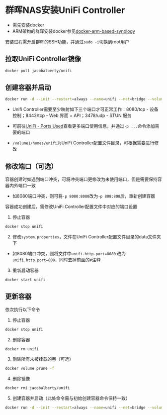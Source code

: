 # 群晖NAS安装UniFi Controller
* 需先安装docker
* ARM架构的群晖安装docker参见[docker-arm-based-synology](https://github.com/412999826/docker-arm-based-synology)

安装过程需开启群晖的SSH功能，并通过`sudo -i`切换到root用户


## 拉取UniFi Controller镜像
```bash
docker pull jacobalberty/unifi
```


## 创建容器并启动
```bash
docker run -d --init --restart=always --name=unifi --net=bridge --volume=/volume1/homes/unifi:unifi -p 8080:8080 -p 8443:8443 -p 3478:3478/udp -e TZ='Asia/Shanghai' jacobalberty/unifi
```

* Unifi Controller需要至少映射如下三个端口才可正常工作：8080/tcp - 设备控制；8443/tcp - Web 界面 + API；3478/udp - STUN 服务

* 可前往[UniFi - Ports Used](https://help.ubnt.com/hc/en-us/articles/218506997)查看更多端口使用信息，并通过`-p ...`命令添加需要的端口

* `/volume1/homes/unifi`为UniFi Controller配置文件目录，可根据需要进行修改


## 修改端口（可选）
容器创建时如遇到端口冲突，可将冲突端口更修改为未使用端口，但是需要保持容器内外端口一致

* 如8080端口冲突，则可将`-p 8080:8080`改为`-p 808:808`后，重新创建容器

容器成功创建后，需修改UniFi Controller配置文件中对应的端口设置

1. 停止容器
```bash
docker stop unifi
```

2. 修改`system.properties`，文件在UniFi Controller配置文件目录的data文件夹下
* 如8080端口冲突，则将文件中`unifi.http.port=8080` 改为 `unifi.http.port=808`，同时去掉前面的`#`注释

3. 重新启动容器
```bash
docker start unifi
```


## 更新容器
依次执行以下命令
1. 停止容器
```bash
docker stop unifi
```
2. 删除容器
```bash
docker rm unifi
```
3. 删除所有未被挂载的卷（可选）
```bash
docker volume prune -f
```
4. 删除镜像
```bash
docker rmi jacobalberty/unifi
```
5. 创建容器并启动（此处命令需与初始创建容器命令保持一致）
```bash
docker run -d --init --restart=always --name=unifi --net=bridge --volume=/volume1/homes/unifi:unifi -p 8080:8080 -p 8443:8443 -p 3478:3478/udp -e TZ='Asia/Shanghai' jacobalberty/unifi
```
